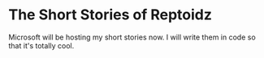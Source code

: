 # The Short Stories of Reptoidz

Microsoft will be hosting my short stories now. I will write them in code so that it's totally cool.
